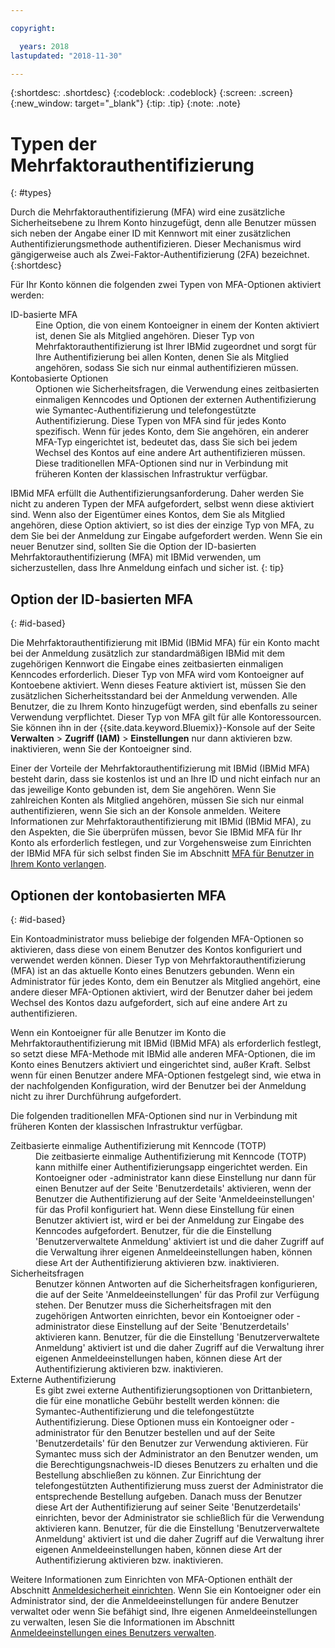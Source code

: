 ```yaml
---

copyright:

  years: 2018
lastupdated: "2018-11-30"

---
```


{:shortdesc: .shortdesc}
{:codeblock: .codeblock}
{:screen: .screen}
{:new_window: target="_blank"}
{:tip: .tip}
{:note: .note}

# Typen der Mehrfaktorauthentifizierung
{: #types}

Durch die Mehrfaktorauthentifizierung (MFA) wird eine zusätzliche Sicherheitsebene zu Ihrem Konto hinzugefügt, denn alle Benutzer müssen sich neben der Angabe einer ID mit Kennwort mit einer zusätzlichen Authentifizierungsmethode authentifizieren. Dieser Mechanismus wird gängigerweise auch als Zwei-Faktor-Authentifizierung (2FA) bezeichnet.{:shortdesc}

Für Ihr Konto können die folgenden zwei Typen von MFA-Optionen aktiviert werden:

<dl>
<dt>ID-basierte MFA</dt>
<dd>Eine Option, die von einem Kontoeigner in einem der Konten aktiviert ist, denen Sie als Mitglied angehören. Dieser Typ von Mehrfaktorauthentifizierung ist Ihrer IBMid zugeordnet und sorgt für Ihre Authentifizierung bei allen Konten, denen Sie als Mitglied angehören, sodass Sie sich nur einmal authentifizieren müssen.</dd>
<dt>Kontobasierte Optionen</dt>
<dd>Optionen wie Sicherheitsfragen, die Verwendung eines zeitbasierten einmaligen Kenncodes und Optionen der externen Authentifizierung wie Symantec-Authentifizierung und telefongestützte Authentifizierung. Diese Typen von MFA sind für jedes Konto spezifisch. Wenn für jedes Konto, dem Sie angehören, ein anderer MFA-Typ eingerichtet ist, bedeutet das, dass Sie sich bei jedem Wechsel des Kontos auf eine andere Art authentifizieren müssen. Diese traditionellen MFA-Optionen sind nur in Verbindung mit früheren Konten der klassischen Infrastruktur verfügbar.</dd>
</dl>

IBMid MFA erfüllt die Authentifizierungsanforderung. Daher werden Sie nicht zu anderen Typen der MFA aufgefordert, selbst wenn diese aktiviert sind. Wenn also der Eigentümer eines Kontos, dem Sie als Mitglied angehören, diese Option aktiviert, so ist dies der einzige Typ von MFA, zu dem Sie bei der Anmeldung zur Eingabe aufgefordert werden. Wenn Sie ein neuer Benutzer sind, sollten Sie die Option der ID-basierten Mehrfaktorauthentifizierung (MFA) mit IBMid verwenden, um sicherzustellen, dass Ihre Anmeldung einfach und sicher ist.
{: tip}

## Option der ID-basierten MFA
{: #id-based}

Die Mehrfaktorauthentifizierung mit IBMid (IBMid MFA) für ein Konto macht bei der Anmeldung zusätzlich zur standardmäßigen IBMid mit dem zugehörigen Kennwort die Eingabe eines zeitbasierten einmaligen Kenncodes erforderlich. Dieser Typ von MFA wird vom Kontoeigner auf Kontoebene aktiviert. Wenn dieses Feature aktiviert ist, müssen Sie den zusätzlichen Sicherheitsstandard bei der Anmeldung verwenden. Alle Benutzer, die zu Ihrem Konto hinzugefügt werden, sind ebenfalls zu seiner Verwendung verpflichtet. Dieser Typ von MFA gilt für alle Kontoressourcen. Sie können ihn in der {{site.data.keyword.Bluemix}}-Konsole auf der Seite **Verwalten** > **Zugriff (IAM)** > **Einstellungen** nur dann aktivieren bzw. inaktivieren, wenn Sie der Kontoeigner sind.

Einer der Vorteile der Mehrfaktorauthentifizierung mit IBMid (IBMid MFA) besteht darin, dass sie kostenlos ist und an Ihre ID und nicht einfach nur an das jeweilige Konto gebunden ist, dem Sie angehören. Wenn Sie zahlreichen Konten als Mitglied angehören, müssen Sie sich nur einmal authentifizieren, wenn Sie sich an der Konsole anmelden. Weitere Informationen zur Mehrfaktorauthentifizierung mit IBMid (IBMid MFA), zu den Aspekten, die Sie überprüfen müssen, bevor Sie IBMid MFA für Ihr Konto als erforderlich festlegen, und zur Vorgehensweise zum Einrichten der IBMid MFA für sich selbst finden Sie im Abschnitt [MFA für Benutzer in Ihrem Konto verlangen](/docs/iam/mfa.html#setting-up-ibmid-mfa).

## Optionen der kontobasierten MFA
{: #id-based}

Ein Kontoadministrator muss beliebige der folgenden MFA-Optionen so aktivieren, dass diese von einem Benutzer des Kontos konfiguriert und verwendet werden können. Dieser Typ von Mehrfaktorauthentifizierung (MFA) ist an das aktuelle Konto eines Benutzers gebunden. Wenn ein Administrator für jedes Konto, dem ein Benutzer als Mitglied angehört, eine andere dieser MFA-Optionen aktiviert, wird der Benutzer daher bei jedem Wechsel des Kontos dazu aufgefordert, sich auf eine andere Art zu authentifizieren.

Wenn ein Kontoeigner für alle Benutzer im Konto die Mehrfaktorauthentifizierung mit IBMid (IBMid MFA) als erforderlich festlegt, so setzt diese MFA-Methode mit IBMid alle anderen MFA-Optionen, die im Konto eines Benutzers aktiviert und eingerichtet sind, außer Kraft. Selbst wenn für einen Benutzer andere MFA-Optionen festgelegt sind, wie etwa in der nachfolgenden Konfiguration, wird der Benutzer bei der Anmeldung nicht zu ihrer Durchführung aufgefordert.

Die folgenden traditionellen MFA-Optionen sind nur in Verbindung mit früheren Konten der klassischen Infrastruktur verfügbar.

<dl>
<dt>Zeitbasierte einmalige Authentifizierung mit Kenncode (TOTP)</dt>
<dd>Die zeitbasierte einmalige Authentifizierung mit Kenncode (TOTP) kann mithilfe einer Authentifizierungsapp eingerichtet werden. Ein Kontoeigner oder -administrator kann diese Einstellung nur dann für einen Benutzer auf der Seite 'Benutzerdetails' aktivieren, wenn der Benutzer die Authentifizierung auf der Seite 'Anmeldeeinstellungen' für das Profil konfiguriert hat. Wenn diese Einstellung für einen Benutzer aktiviert ist, wird er bei der Anmeldung zur Eingabe des Kenncodes aufgefordert. Benutzer, für die die Einstellung 'Benutzerverwaltete Anmeldung' aktiviert ist und die daher Zugriff auf die Verwaltung ihrer eigenen Anmeldeeinstellungen haben, können diese Art der Authentifizierung aktivieren bzw. inaktivieren.</dd>
<dt>Sicherheitsfragen</dt>
<dd>Benutzer können Antworten auf die Sicherheitsfragen konfigurieren, die auf der Seite 'Anmeldeeinstellungen' für das Profil zur Verfügung stehen. Der Benutzer muss die Sicherheitsfragen mit den zugehörigen Antworten einrichten, bevor ein Kontoeigner oder -administrator diese Einstellung auf der Seite 'Benutzerdetails' aktivieren kann. Benutzer, für die die Einstellung 'Benutzerverwaltete Anmeldung' aktiviert ist und die daher Zugriff auf die Verwaltung ihrer eigenen Anmeldeeinstellungen haben, können diese Art der Authentifizierung aktivieren bzw. inaktivieren.</dd>
<dt>Externe Authentifizierung</dt>
<dd>Es gibt zwei externe Authentifizierungsoptionen von Drittanbietern, die für eine monatliche Gebühr bestellt werden können: die Symantec-Authentifizierung und die telefongestützte Authentifizierung. Diese Optionen muss ein Kontoeigner oder -administrator für den Benutzer bestellen und auf der Seite 'Benutzerdetails' für den Benutzer zur Verwendung aktivieren. Für Symantec muss sich der Administrator an den Benutzer wenden, um die Berechtigungsnachweis-ID dieses Benutzers zu erhalten und die Bestellung abschließen zu können. Zur Einrichtung der telefongestützten Authentifizierung muss zuerst der Administrator die entsprechende Bestellung aufgeben. Danach muss der Benutzer diese Art der Authentifizierung auf seiner Seite 'Benutzerdetails' einrichten, bevor der Administrator sie schließlich für die Verwendung aktivieren kann. Benutzer, für die die Einstellung 'Benutzerverwaltete Anmeldung' aktiviert ist und die daher Zugriff auf die Verwaltung ihrer eigenen Anmeldeeinstellungen haben, können diese Art der Authentifizierung aktivieren bzw. inaktivieren.</dd>
</dl>

Weitere Informationen zum Einrichten von MFA-Optionen enthält der Abschnitt [Anmeldesicherheit einrichten](/docs/account/login_settings.html#login-settings). Wenn Sie ein Kontoeigner oder ein Administrator sind, der die Anmeldeeinstellungen für andere Benutzer verwaltet oder wenn Sie befähigt sind, Ihre eigenen Anmeldeeinstellungen zu verwalten, lesen Sie die Informationen im Abschnitt [Anmeldeeinstellungen eines Benutzers verwalten](/docs/iam/user_login.html#loginsettings).
